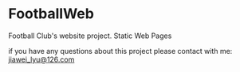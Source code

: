 # FootballWeb
Football Club's website project. Static Web Pages

if you have any questions about this project please contact with me: jiawei_lyu@126.com
